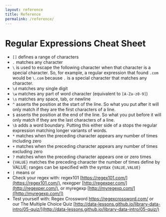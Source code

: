 ```yaml
---
layout: reference
title: Reference
permalink: /reference/
---
```


# Regular Expressions Cheat Sheet

- `[]` defines a range of characters
- `.` matches any character
- `\` is used to escape the following character when that character is a special character. So, for example, a regular expression that found `.com` would be `\.com` because `.` is a special character that matches any character.
- `\d` matches any single digit
- `\w` matches any part of word character (equivalent to `[A-Za-z0-9]`)
- `\s` matches any space, tab, or newline
- `^` asserts the position at the start of the line. So what you put after it will only match if they are the first characters of a line.
- `$` asserts the position at the end of the line. So what you put before it will only match if they are the last characters of a line.
- `\b` adds a word boundary. Putting this either side of a stops the regular expression matching longer variants of words. 
- `*` matches when the preceding character appears any number of times including zero
- `+` matches when the preceding character appears any number of times excluding zero
- `?` matches when the preceding character appears one or zero times
- `{VALUE}` matches the preceding character the number of times define by VALUE; ranges can be specified with the syntax `{VALUE,VALUE}`
- `|` means or
- Check your regex with: regex101 [https://regex101.com/](https://regex101.com/), rexegper [http://regexper.com/](http://regexper.com/), or myregexp [http://myregexp.com/]([http://myregexp.com/])
- Test yourself with: Regex Crossword https://regexcrossword.com/ or our The Multiple Choice Quiz [http://data-lessons.github.io/library-data-intro/05-quiz/](http://data-lessons.github.io/library-data-intro/05-quiz/)
